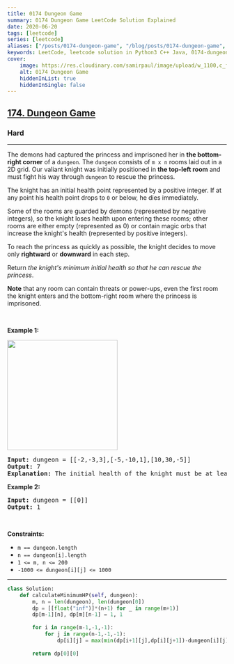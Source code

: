 ```yaml
---
title: 0174 Dungeon Game
summary: 0174 Dungeon Game LeetCode Solution Explained
date: 2020-06-20
tags: [leetcode]
series: [leetcode]
aliases: ["/posts/0174-dungeon-game", "/blog/posts/0174-dungeon-game", "/0174-dungeon-game"]
keywords: LeetCode, leetcode solution in Python3 C++ Java, 0174-dungeon-game solution
cover:
    image: https://res.cloudinary.com/samirpaul/image/upload/w_1100,c_fit,co_rgb:FFFFFF,l_text:Arial_70_bold:0174 Dungeon Game/problem-solving.webp
    alt: 0174 Dungeon Game
    hiddenInList: true
    hiddenInSingle: false
---
```



<h2><a href="https://leetcode.com/problems/dungeon-game">174. Dungeon Game</a></h2><h3>Hard</h3><hr><p>The demons had captured the princess and imprisoned her in <strong>the bottom-right corner</strong> of a <code>dungeon</code>. The <code>dungeon</code> consists of <code>m x n</code> rooms laid out in a 2D grid. Our valiant knight was initially positioned in <strong>the top-left room</strong> and must fight his way through <code>dungeon</code> to rescue the princess.</p>

<p>The knight has an initial health point represented by a positive integer. If at any point his health point drops to <code>0</code> or below, he dies immediately.</p>

<p>Some of the rooms are guarded by demons (represented by negative integers), so the knight loses health upon entering these rooms; other rooms are either empty (represented as 0) or contain magic orbs that increase the knight&#39;s health (represented by positive integers).</p>

<p>To reach the princess as quickly as possible, the knight decides to move only <strong>rightward</strong> or <strong>downward</strong> in each step.</p>

<p>Return <em>the knight&#39;s minimum initial health so that he can rescue the princess</em>.</p>

<p><strong>Note</strong> that any room can contain threats or power-ups, even the first room the knight enters and the bottom-right room where the princess is imprisoned.</p>

<p>&nbsp;</p>
<p><strong class="example">Example 1:</strong></p>
<img alt="" src="https://assets.leetcode.com/uploads/2021/03/13/dungeon-grid-1.jpg" style="width: 253px; height: 253px;" />
<pre>
<strong>Input:</strong> dungeon = [[-2,-3,3],[-5,-10,1],[10,30,-5]]
<strong>Output:</strong> 7
<strong>Explanation:</strong> The initial health of the knight must be at least 7 if he follows the optimal path: RIGHT-&gt; RIGHT -&gt; DOWN -&gt; DOWN.
</pre>

<p><strong class="example">Example 2:</strong></p>

<pre>
<strong>Input:</strong> dungeon = [[0]]
<strong>Output:</strong> 1
</pre>

<p>&nbsp;</p>
<p><strong>Constraints:</strong></p>

<ul>
	<li><code>m == dungeon.length</code></li>
	<li><code>n == dungeon[i].length</code></li>
	<li><code>1 &lt;= m, n &lt;= 200</code></li>
	<li><code>-1000 &lt;= dungeon[i][j] &lt;= 1000</code></li>
</ul>


---




```python
class Solution:
    def calculateMinimumHP(self, dungeon):
        m, n = len(dungeon), len(dungeon[0])
        dp = [[float("inf")]*(n+1) for _ in range(m+1)]
        dp[m-1][n], dp[m][n-1] = 1, 1
            
        for i in range(m-1,-1,-1):
            for j in range(n-1,-1,-1):
                dp[i][j] = max(min(dp[i+1][j],dp[i][j+1])-dungeon[i][j],1)
        
        return dp[0][0]
```
